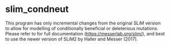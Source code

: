 # slim_condneut
This program has only incremental changes from the original SLiM version to allow for modelling of conditionally beneficial or deleterious mutations. Please refer to  for full documentation (https://messerlab.org/slim/), and best to use the newer version of SLiM2 by Haller and Messer (2017). 
